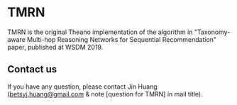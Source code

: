 # TMRN
TMRN is the original Theano implementation of the algorithm in "Taxonomy-aware Multi-hop Reasoning Networks for Sequential Recommendation" paper, published at WSDM 2019.

## Contact us
If you have any question, please contact Jin Huang (betsyj.huang@gmail.com & note [question for TMRN] in mail title).
